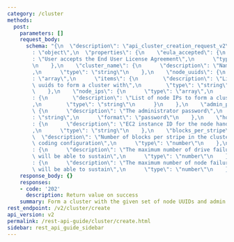 ```yaml
---
category: /cluster
methods:
  post:
    parameters: []
    request_body:
      schema: "{\n  \"description\": \"api_cluster_creation_request_v2\",\n  \"type\"\
        : \"object\",\n  \"properties\": {\n    \"eula_accepted\": {\n      \"description\"\
        : \"User accepts the End User License Agreement\",\n      \"type\": \"boolean\"\
        \n    },\n    \"cluster_name\": {\n      \"description\": \"Name of the cluster\"\
        ,\n      \"type\": \"string\"\n    },\n    \"node_uuids\": {\n      \"type\"\
        : \"array\",\n      \"items\": {\n        \"description\": \"List of node\
        \ uuids to form a cluster with\",\n        \"type\": \"string\"\n      }\n\
        \    },\n    \"node_ips\": {\n      \"type\": \"array\",\n      \"items\"\
        : {\n        \"description\": \"List of node IPs to form a cluster with\"\
        ,\n        \"type\": \"string\"\n      }\n    },\n    \"admin_password\":\
        \ {\n      \"description\": \"The administrator password\",\n      \"type\"\
        : \"string\",\n      \"format\": \"password\"\n    },\n    \"host_instance_id\"\
        : {\n      \"description\": \"EC2 instance ID for the node handling this request\"\
        ,\n      \"type\": \"string\"\n    },\n    \"blocks_per_stripe\": {\n    \
        \  \"description\": \"Number of blocks per stripe in the cluster's erasure\
        \ coding configuration\",\n      \"type\": \"number\"\n    },\n    \"max_drive_failures\"\
        : {\n      \"description\": \"The maximum number of drive failures this cluster\
        \ will be able to sustain\",\n      \"type\": \"number\"\n    },\n    \"max_node_failures\"\
        : {\n      \"description\": \"The maximum number of node failures this cluster\
        \ will be able to sustain\",\n      \"type\": \"number\"\n    }\n  }\n}"
    response_body: {}
    responses:
    - code: '202'
      description: Return value on success
    summary: Form a cluster with the given set of node UUIDs and admin password.
rest_endpoint: /v2/cluster/create
api_version: v2
permalink: /rest-api-guide/cluster/create.html
sidebar: rest_api_guide_sidebar
---
```


